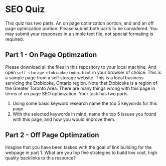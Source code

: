 # SEO Quiz

This quiz has two parts. An on page optimzation portion, and and an off page optimzation portion. Please submit both parts to be considered. You may submit your responses in a simple text file, not special formating is required.

## Part 1 - On Page Optimzation

Please download all the files in this repository to your local machine. And open `self-storage-etobicoke/index.html` in your browser of choice. This is a sample page from a self storage website. This is a local business servicing the Etobicoke, Ontario region. Note that Etobicoke is a region of the Greater Toronto Area. There are many things wrong with this page in terms of on page SEO optimzation. Your task has two parts.
1) Using some basic keyword research name the top 5 keywords for this page.
2) With the selected keywords in mind, name the top 5 issues you found with this page, and how you would improve them.

## Part 2 - Off Page Optimzation

Imagine that you have been tasked with the goal of link building for the webpage in part 1. What are you top five strategies to build low cost, high quality backlinks to this resource?